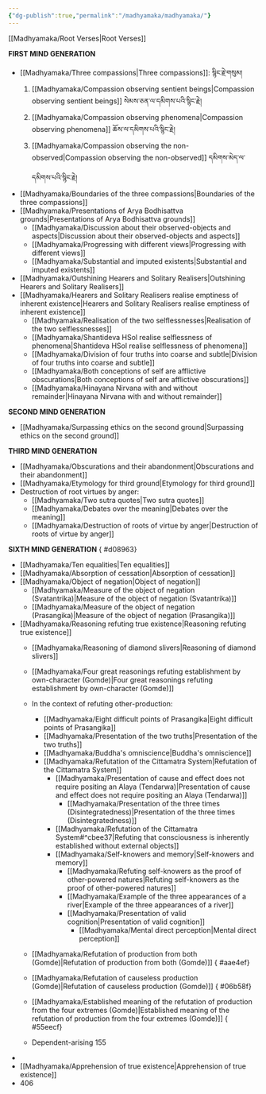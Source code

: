```yaml
---
{"dg-publish":true,"permalink":"/madhyamaka/madhyamaka/"}
---
```


[[Madhyamaka/Root Verses\|Root Verses]]

**FIRST MIND GENERATION**
- [[Madhyamaka/Three compassions\|Three compassions]]: སྙིང་རྗེ་གསུམ།
	1. [[Madhyamaka/Compassion observing sentient beings\|Compassion observing sentient beings]] སེམས་ཅན་ལ་དམིགས་པའི་སྙིང་རྗེ།
	2. [[Madhyamaka/Compassion observing phenomena\|Compassion observing phenomena]] ཆོས་ལ་དམིགས་པའི་སྙིང་རྗེ།
	3. [[Madhyamaka/Compassion observing the non-observed\|Compassion observing the non-observed]] དམིགས་མེད་ལ་དམིགས་པའི་སྙིང་རྗེ།
- [[Madhyamaka/Boundaries of the three compassions\|Boundaries of the three compassions]]
- [[Madhyamaka/Presentations of Arya Bodhisattva grounds\|Presentations of Arya Bodhisattva grounds]]
	- [[Madhyamaka/Discussion about their observed-objects and aspects\|Discussion about their observed-objects and aspects]]
	- [[Madhyamaka/Progressing with different views\|Progressing with different views]]
	- [[Madhyamaka/Substantial and imputed existents\|Substantial and imputed existents]]
- [[Madhyamaka/Outshining Hearers and Solitary Realisers\|Outshining Hearers and Solitary Realisers]]
- [[Madhyamaka/Hearers and Solitary Realisers realise emptiness of inherent existence\|Hearers and Solitary Realisers realise emptiness of inherent existence]]
	- [[Madhyamaka/Realisation of the two selflessnesses\|Realisation of the two selflessnesses]]
	- [[Madhyamaka/Shantideva HSol realise selflessness of phenomena\|Shantideva HSol realise selflessness of phenomena]]
	- [[Madhyamaka/Division of four truths into coarse and subtle\|Division of four truths into coarse and subtle]]
	- [[Madhyamaka/Both conceptions of self are afflictive obscurations\|Both conceptions of self are afflictive obscurations]]
	- [[Madhyamaka/Hinayana Nirvana with and without remainder\|Hinayana Nirvana with and without remainder]]

**SECOND MIND GENERATION**
- [[Madhyamaka/Surpassing ethics on the second ground\|Surpassing ethics on the second ground]]

**THIRD MIND GENERATION**
- [[Madhyamaka/Obscurations and their abandonment\|Obscurations and their abandonment]]
- [[Madhyamaka/Etymology for third ground\|Etymology for third ground]]
- Destruction of root virtues by anger:
	- [[Madhyamaka/Two sutra quotes\|Two sutra quotes]]
	- [[Madhyamaka/Debates over the meaning\|Debates over the meaning]]
	- [[Madhyamaka/Destruction of roots of virtue by anger\|Destruction of roots of virtue by anger]]

**SIXTH MIND GENERATION**
{ #d08963}

- [[Madhyamaka/Ten equalities\|Ten equalities]] 
- [[Madhyamaka/Absorption of cessation\|Absorption of cessation]]
- [[Madhyamaka/Object of negation\|Object of negation]]
	- [[Madhyamaka/Measure of the object of negation (Svatantrika)\|Measure of the object of negation (Svatantrika)]]
	- [[Madhyamaka/Measure of the object of negation (Prasangika)\|Measure of the object of negation (Prasangika)]]
- [[Madhyamaka/Reasoning refuting true existence\|Reasoning refuting true existence]]
	- [[Madhyamaka/Reasoning of diamond slivers\|Reasoning of diamond slivers]]
	- [[Madhyamaka/Four great reasonings refuting establishment by own-character (Gomde)\|Four great reasonings refuting establishment by own-character (Gomde)]]
	- In the context of refuting other-production:
		- [[Madhyamaka/Eight difficult points of Prasangika\|Eight difficult points of Prasangika]]
		- [[Madhyamaka/Presentation of the two truths\|Presentation of the two truths]]
		- [[Madhyamaka/Buddha's omniscience\|Buddha's omniscience]]
		- [[Madhyamaka/Refutation of the Cittamatra System\|Refutation of the Cittamatra System]]
			- [[Madhyamaka/Presentation of cause and effect does not require positing an Alaya (Tendarwa)\|Presentation of cause and effect does not require positing an Alaya (Tendarwa)]]
				- [[Madhyamaka/Presentation of the three times (Disintegratedness)\|Presentation of the three times (Disintegratedness)]]
			- [[Madhyamaka/Refutation of the Cittamatra System#^cbee37\|Refuting that consciousness is inherently established without external objects]]
			- [[Madhyamaka/Self-knowers and memory\|Self-knowers and memory]]
				- [[Madhyamaka/Refuting self-knowers as the proof of other-powered natures\|Refuting self-knowers as the proof of other-powered natures]]
				- [[Madhyamaka/Example of the three appearances of a river\|Example of the three appearances of a river]]
				- [[Madhyamaka/Presentation of valid cognition\|Presentation of valid cognition]]
					- [[Madhyamaka/Mental direct perception\|Mental direct perception]]
	- [[Madhyamaka/Refutation of production from both (Gomde)\|Refutation of production from both (Gomde)]]
{ #aae4ef}

	- [[Madhyamaka/Refutation of causeless production (Gomde)\|Refutation of causeless production (Gomde)]]
{ #06b58f}

	- [[Madhyamaka/Established meaning of the refutation of production from the four extremes (Gomde)\|Established meaning of the refutation of production from the four extremes (Gomde)]]
{ #55eecf}

	- Dependent-arising 155
- 
- [[Madhyamaka/Apprehension of true existence\|Apprehension of true existence]]
- 406



